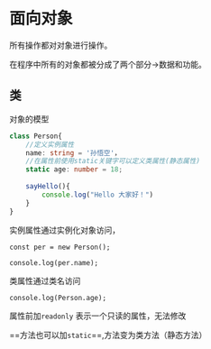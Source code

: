 # 面向对象

所有操作都对对象进行操作。

在程序中所有的对象都被分成了两个部分->数据和功能。



## 类

对象的模型

```typescript
class Person{
    //定义实例属性
    name: string = '孙悟空'，
    //在属性前使用static关键字可以定义类属性(静态属性)
    static age: number = 18;
	
	sayHello(){
        console.log("Hello 大家好！")
    }
}
```



实例属性通过实例化对象访问，

`const per = new Person();`

`console.log(per.name);`

类属性通过类名访问

`console.log(Person.age);`



属性前加`readonly` 表示一个只读的属性，无法修改





==方法也可以加`static`==,方法变为类方法（静态方法）









